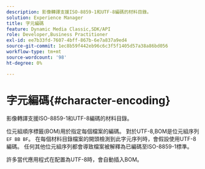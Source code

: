 ```yaml
---
description: 影像轉譯支援ISO-8859-1和UTF-8編碼的材料目錄。
solution: Experience Manager
title: 字元編碼
feature: Dynamic Media Classic,SDK/API
role: Developer,Business Practitioner
exl-id: ee7b33fd-7607-4bff-867b-6e7a837a9ed4
source-git-commit: 1ec8b59f442eb96c6c3f5f1405d57a38a86bd056
workflow-type: tm+mt
source-wordcount: '98'
ht-degree: 0%

---
```


# 字元編碼{#character-encoding}

影像轉譯支援ISO-8859-1和UTF-8編碼的材料目錄。

位元組順序標籤(BOM)用於指定每個檔案的編碼。 對於UTF-8,BOM是位元組序列`EF BB BF`。 在每個材料目錄檔案的開頭檢測到此字元序列時，會假設使用UTF-8編碼。 任何其他位元組序列都會導致檔案被解釋為已編碼至ISO-8859-1標準。

許多當代應用程式在配置為UTF-8時，會自動插入BOM。
